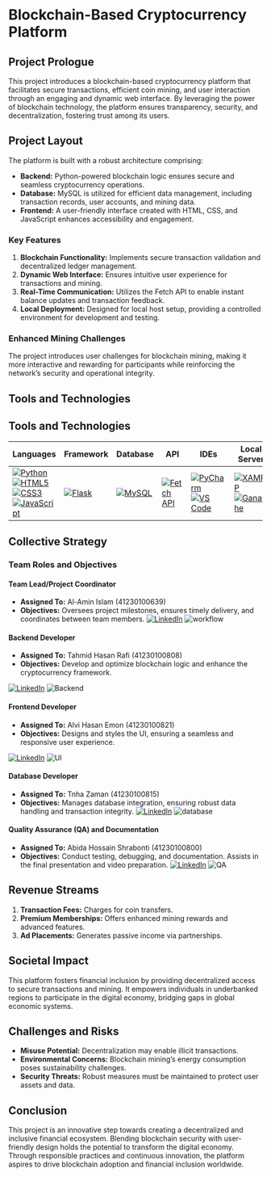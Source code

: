 # Blockchain-Based Cryptocurrency Platform

## Project Prologue

This project introduces a blockchain-based cryptocurrency platform that facilitates secure transactions, efficient coin mining, and user interaction through an engaging and dynamic web interface. By leveraging the power of blockchain technology, the platform ensures transparency, security, and decentralization, fostering trust among its users.

## Project Layout

The platform is built with a robust architecture comprising:

- **Backend:** Python-powered blockchain logic ensures secure and seamless cryptocurrency operations.
- **Database:** MySQL is utilized for efficient data management, including transaction records, user accounts, and mining data.
- **Frontend:** A user-friendly interface created with HTML, CSS, and JavaScript enhances accessibility and engagement.

### Key Features

1. **Blockchain Functionality:** Implements secure transaction validation and decentralized ledger management.
2. **Dynamic Web Interface:** Ensures intuitive user experience for transactions and mining.
3. **Real-Time Communication:** Utilizes the Fetch API to enable instant balance updates and transaction feedback.
4. **Local Deployment:** Designed for local host setup, providing a controlled environment for development and testing.

### Enhanced Mining Challenges

The project introduces user challenges for blockchain mining, making it more interactive and rewarding for participants while reinforcing the network’s security and operational integrity.

## Tools and Technologies

## Tools and Technologies

<table style="width: 100%; border-collapse: collapse;">
  <thead>
    <tr>
      <th>Languages</th>
      <th>Framework</th>
      <th>Database</th>
      <th>API</th>
      <th>IDEs</th>
      <th>Local Server</th>
      <th>UI/UX</th>
      <th>Testing OS</th>
    </tr>
  </thead>
  <tbody>
    <tr>
      <td>
        <a href="https://www.python.org/">
          <img src="https://img.shields.io/badge/python-3776AB?style=for-the-badge&logo=python&logoColor=white" alt="Python">
        </a>
        <a href="https://developer.mozilla.org/en-US/docs/Web/HTML">
          <img src="https://img.shields.io/badge/html5-E34F26?style=for-the-badge&logo=html5&logoColor=white" alt="HTML5">
        </a>
        <a href="https://developer.mozilla.org/en-US/docs/Web/CSS">
          <img src="https://img.shields.io/badge/css3-1572B6?style=for-the-badge&logo=css3&logoColor=white" alt="CSS3">
        </a>
        <a href="https://developer.mozilla.org/en-US/docs/Web/JavaScript">
          <img src="https://img.shields.io/badge/javascript-F7DF1E?style=for-the-badge&logo=javascript&logoColor=black" alt="JavaScript">
        </a>
      </td>
      <td>
        <a href="https://flask.palletsprojects.com/">
          <img src="https://img.shields.io/badge/flask-000000?style=for-the-badge&logo=flask&logoColor=white" alt="Flask">
        </a>
      </td>
      <td>
        <a href="https://www.mysql.com/">
          <img src="https://img.shields.io/badge/mysql-4479A1?style=for-the-badge&logo=mysql&logoColor=white" alt="MySQL">
        </a>
      </td>
      <td>
        <a href="https://developer.mozilla.org/en-US/docs/Web/API/Fetch_API">
          <img src="https://img.shields.io/badge/fetch--api-323330?style=for-the-badge&logo=javascript&logoColor=F7DF1E" alt="Fetch API">
        </a>
      </td>
      <td>
        <a href="https://www.jetbrains.com/pycharm/">
          <img src="https://img.shields.io/badge/pycharm-000000?style=for-the-badge&logo=pycharm&logoColor=white" alt="PyCharm">
        </a>
        <a href="https://code.visualstudio.com/">
          <img src="https://img.shields.io/badge/VS_Code-007ACC?style=for-the-badge&logo=visual-studio-code&logoColor=white" alt="VS Code">
        </a>
      </td>
      <td>
        <a href="https://www.apachefriends.org/">
          <img src="https://img.shields.io/badge/xampp-FB7A24?style=for-the-badge&logo=xampp&logoColor=white" alt="XAMPP">
        </a>
        <a href="https://trufflesuite.com/ganache/">
          <img src="https://img.shields.io/badge/ganache-3C3C3D?style=for-the-badge&logo=ethereum&logoColor=white" alt="Ganache">
        </a>
      </td>
      <td>
        <a href="https://www.figma.com/">
          <img src="https://img.shields.io/badge/figma-F24E1E?style=for-the-badge&logo=figma&logoColor=white" alt="Figma">
        </a>
      </td>
      <td>
        <a href="https://www.microsoft.com/en-us/windows/windows-11">
          <img src="https://img.shields.io/badge/windows_11-0078D6?style=for-the-badge&logo=windows&logoColor=white" alt="Windows 11">
        </a>
      </td>
    </tr>
  </tbody>
</table>

## Collective Strategy

### Team Roles and Objectives

#### Team Lead/Project Coordinator

- **Assigned To:** Al-Amin Islam (41230100639)
- **Objectives:** Oversees project milestones, ensures timely delivery, and coordinates between team members.
[![LinkedIn](https://img.shields.io/badge/linkedin-0A66C2?style=for-the-badge&logo=linkedin&logoColor=white)](https://www.linkedin.com/)
![workflow](https://github.com/user-attachments/assets/ac4ac758-9c35-49bb-b5f9-bb5d21037c88)

#### Backend Developer

- **Assigned To:** Tahmid Hasan Rafi (41230100808)
- **Objectives:** Develop and optimize blockchain logic and enhance the cryptocurrency framework.
  
[![LinkedIn](https://img.shields.io/badge/linkedin-0A66C2?style=for-the-badge&logo=linkedin&logoColor=white)](https://www.linkedin.com/)
![Backend](https://github.com/user-attachments/assets/4e95bebf-633f-46b1-82bd-acfcb423a03f)

#### Frontend Developer

- **Assigned To:** Alvi Hasan Emon (41230100821)
- **Objectives:** Designs and styles the UI, ensuring a seamless and responsive user experience.
  
[![LinkedIn](https://img.shields.io/badge/linkedin-0A66C2?style=for-the-badge&logo=linkedin&logoColor=white)](https://www.linkedin.com/)
![UI](https://github.com/user-attachments/assets/59e52e35-6f72-44f3-a533-638b70497c12)

#### Database Developer

- **Assigned To:** Tnha Zaman (41230100815)
- **Objectives:** Manages database integration, ensuring robust data handling and transaction integrity.
[![LinkedIn](https://img.shields.io/badge/linkedin-0A66C2?style=for-the-badge&logo=linkedin&logoColor=white)](https://www.linkedin.com/)
![database](https://github.com/user-attachments/assets/7c3e8c56-3cff-472e-9208-5f06b2afb546)

#### Quality Assurance (QA) and Documentation

- **Assigned To:** Abida Hossain Shrabonti (41230100800)
- **Objectives:** Conduct testing, debugging, and documentation. Assists in the final presentation and video preparation.
[![LinkedIn](https://img.shields.io/badge/linkedin-0A66C2?style=for-the-badge&logo=linkedin&logoColor=white)](https://www.linkedin.com/)
![QA](https://github.com/user-attachments/assets/a74410cd-40eb-4cf9-8691-96aa7711ba15)

## Revenue Streams

1. **Transaction Fees:** Charges for coin transfers.
2. **Premium Memberships:** Offers enhanced mining rewards and advanced features.
3. **Ad Placements:** Generates passive income via partnerships.

## Societal Impact

This platform fosters financial inclusion by providing decentralized access to secure transactions and mining. It empowers individuals in underbanked regions to participate in the digital economy, bridging gaps in global economic systems.

## Challenges and Risks

- **Misuse Potential:** Decentralization may enable illicit transactions.
- **Environmental Concerns:** Blockchain mining’s energy consumption poses sustainability challenges.
- **Security Threats:** Robust measures must be maintained to protect user assets and data.

## Conclusion

This project is an innovative step towards creating a decentralized and inclusive financial ecosystem. Blending blockchain security with user-friendly design holds the potential to transform the digital economy. Through responsible practices and continuous innovation, the platform aspires to drive blockchain adoption and financial inclusion worldwide.

